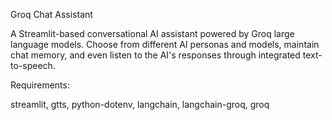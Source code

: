 Groq Chat Assistant

A Streamlit-based conversational AI assistant powered by Groq large language models. Choose from different AI personas and models, maintain chat memory, and even listen to the AI's responses through integrated text-to-speech.

Requirements:

streamlit,
gtts,
python-dotenv,
langchain,
langchain-groq,
groq
